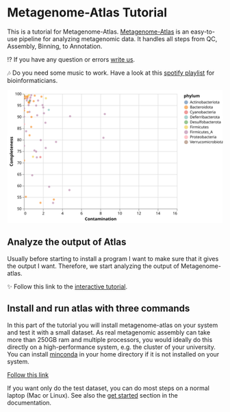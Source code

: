 


[Binder_Rstudio]: http://mybinder.org/v2/gh/metagenome-atlas/Tutorial/master?urlpath=rstudio
[Binder_Jupyter]: http://mybinder.org/v2/gh/metagenome-atlas/Tutorial/master?urlpath=lab
[chat]: https://github.com/metagenome-atlas/Tutorial/issues


# Metagenome-Atlas Tutorial

This is a tutorial for Metagenome-Atlas. [Metagenome-Atlas](https://metagenome-atlas.github.io/) is an easy-to-use pipeline for analyzing metagenomic data. It handles all steps from QC, Assembly, Binning, to Annotation.


:interrobang: If you have any question or errors [write us][chat].


:notes: Do you need some music to work. Have a look at this [spotify playlist](https://open.spotify.com/playlist/1uJJpcPx752ddZXCtU6oRc?si=sTO-ec95TFqxHviin59M0g) for bioinformaticians.

![checkmquality](Tutorial/images/quality.svg)


## Analyze the output of Atlas

Usually before starting to install a program I want to make sure that it gives the output I want.
Therefore, we start analyzing the output of Metagenome-atlas.

:sparkles: Follow this link to the [interactive tutorial](https://metagenome-atlas.shinyapps.io/Part2).

<!--
[This cool report](http://htmlpreview.github.io/?https://github.com/metagenome-atlas/Tutorial/blob/master/Example/Results/Summary.html):sparkles: shows the most interesting output of Atlas.


Metagenome-Atlas produces a lot of other outputs from the QC and assembly steps. They are  summarized reports such as these ones:
- [QC_report](https://metagenome-atlas.readthedocs.io/en/latest/_static/QC_report.html)
- [assembly report](https://metagenome-atlas.readthedocs.io/en/latest/_static/assembly_report.html).
-->


## Install and run atlas with three commands

In this part of the tutorial you will install metagenome-atlas on your system and test it with a small dataset.
As real metagenomic assembly can take more than 250GB ram and multiple processors, you would ideally do this directly on a high-performance system, e.g. the cluster of your university. You can install [minconda](https://docs.conda.io/en/latest/miniconda.html) in your home directory if it is not installed on your system.

[Follow this link](https://metagenome-atlas.shinyapps.io/Part1/)

If you want only do the test dataset, you can do most steps on a  normal laptop (Mac or Linux).
See also the [get started](https://metagenome-atlas.readthedocs.io/en/latest/usage/getting_started.html#install-metagenome-atlas) section in the documentation.




<!--

### Run script for differential abundance analysis

We prepared an interactive jupyter notebook with the code for differential analysis. The goal is to find out which changes are associated with High fat diet induced obesity in mice. To analyze the data, we will install some python packages.  

![Picture of obese mice](https://upload.wikimedia.org/wikipedia/commons/0/0b/Fatmouse.jpg)

Click on the links below:

[Rstudio][Binder_Rstudio]          [Jupyter][Binder_Jupyter]

If something doesn't work, [let us know][chat].

-->
